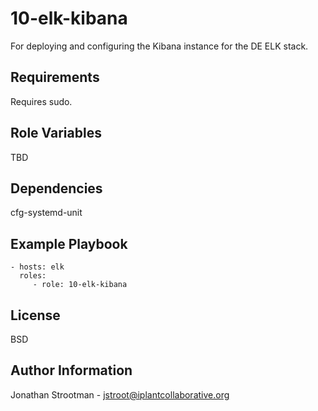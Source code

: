 10-elk-kibana
=============

For deploying and configuring the Kibana instance for the DE ELK stack.

Requirements
------------

Requires sudo.

Role Variables
--------------

TBD

Dependencies
------------

cfg-systemd-unit

Example Playbook
----------------

    - hosts: elk
      roles:
         - role: 10-elk-kibana

License
-------

BSD

Author Information
------------------

Jonathan Strootman - jstroot@iplantcollaborative.org
